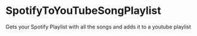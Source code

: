 # SpotifyToYouTubeSongPlaylist
Gets your Spotify Playlist with all the songs and adds it to a youtube playlist 

